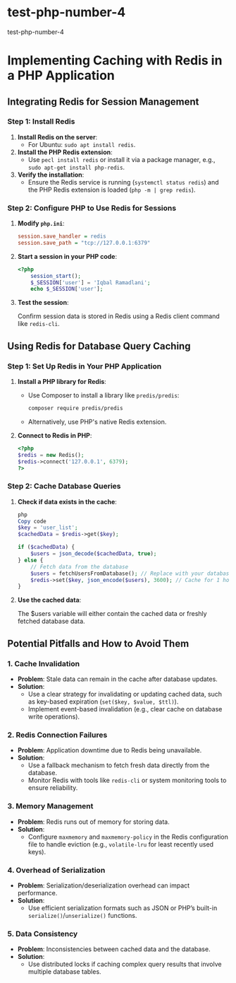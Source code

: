 # test-php-number-4
 test-php-number-4

# Implementing Caching with Redis in a PHP Application


## Integrating Redis for Session Management

### Step 1: Install Redis
1. **Install Redis on the server**:
   - For Ubuntu: `sudo apt install redis`.
2. **Install the PHP Redis extension**:
   - Use `pecl install redis` or install it via a package manager, e.g., `sudo apt-get install php-redis`.
3. **Verify the installation**:
   - Ensure the Redis service is running (`systemctl status redis`) and the PHP Redis extension is loaded (`php -m | grep redis`).

### Step 2: Configure PHP to Use Redis for Sessions
1. **Modify `php.ini`**:
   ```ini
   session.save_handler = redis
   session.save_path = "tcp://127.0.0.1:6379"
2. **Start a session in your PHP code**:
    ```php
    <?php
        session_start();
        $_SESSION['user'] = 'Iqbal Ramadlani';
        echo $_SESSION['user'];
    
    ```
3. **Test the session**:

    Confirm session data is stored in Redis using a Redis client command like `redis-cli`.

## Using Redis for Database Query Caching

### Step 1: Set Up Redis in Your PHP Application

1. **Install a PHP library for Redis**:
   - Use Composer to install a library like `predis/predis`:
     ```bash
     composer require predis/predis
     ```
   - Alternatively, use PHP's native Redis extension.

2. **Connect to Redis in PHP**:
   ```php
   <?php
   $redis = new Redis();
   $redis->connect('127.0.0.1', 6379);
   ?>
### Step 2: Cache Database Queries
1. **Check if data exists in the cache**:
    ```php
    php
    Copy code
    $key = 'user_list';
    $cachedData = $redis->get($key);

    if ($cachedData) {
        $users = json_decode($cachedData, true);
    } else {
        // Fetch data from the database
        $users = fetchUsersFromDatabase(); // Replace with your database query
        $redis->set($key, json_encode($users), 3600); // Cache for 1 hour
    }

2. **Use the cached data**:

    The $users variable will either contain the cached data or freshly fetched database data.
## Potential Pitfalls and How to Avoid Them

### 1. **Cache Invalidation**
   - **Problem**: Stale data can remain in the cache after database updates.
   - **Solution**:
     - Use a clear strategy for invalidating or updating cached data, such as key-based expiration (`set($key, $value, $ttl)`).
     - Implement event-based invalidation (e.g., clear cache on database write operations).

### 2. **Redis Connection Failures**
   - **Problem**: Application downtime due to Redis being unavailable.
   - **Solution**:
     - Use a fallback mechanism to fetch fresh data directly from the database.
     - Monitor Redis with tools like `redis-cli` or system monitoring tools to ensure reliability.

### 3. **Memory Management**
   - **Problem**: Redis runs out of memory for storing data.
   - **Solution**:
     - Configure `maxmemory` and `maxmemory-policy` in the Redis configuration file to handle eviction (e.g., `volatile-lru` for least recently used keys).

### 4. **Overhead of Serialization**
   - **Problem**: Serialization/deserialization overhead can impact performance.
   - **Solution**:
     - Use efficient serialization formats such as JSON or PHP’s built-in `serialize()`/`unserialize()` functions.

### 5. **Data Consistency**
   - **Problem**: Inconsistencies between cached data and the database.
   - **Solution**:
     - Use distributed locks if caching complex query results that involve multiple database tables.

